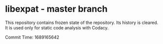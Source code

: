 # libexpat - master branch

This repository contains frozen state of the repository.
Its history is cleared. It is used only for static code
analysis with Codacy.

Commit Time: 1689165642